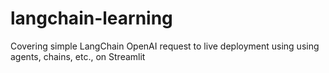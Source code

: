 # langchain-learning
Covering simple LangChain OpenAI request to live deployment using using agents, chains, etc., on Streamlit
